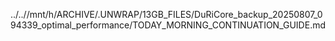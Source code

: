 ../..//mnt/h/ARCHIVE/.UNWRAP/13GB_FILES/DuRiCore_backup_20250807_094339_optimal_performance/TODAY_MORNING_CONTINUATION_GUIDE.md